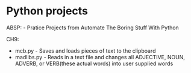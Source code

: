# Python projects

ABSP: - Pratice Projects from Automate The Boring Stuff With Python

CH9: 
- mcb.py - Saves and loads pieces of text to the clipboard
- madlibs.py - Reads in a text file and changes all ADJECTIVE, NOUN, ADVERB, or VERB(these actual words) into user supplied words
